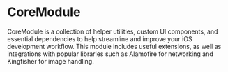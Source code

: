 # CoreModule
CoreModule is a collection of helper utilities, custom UI components, and essential dependencies to help streamline and improve your iOS development workflow. This module includes useful extensions, as well as integrations with popular libraries such as Alamofire for networking and Kingfisher for image handling.
